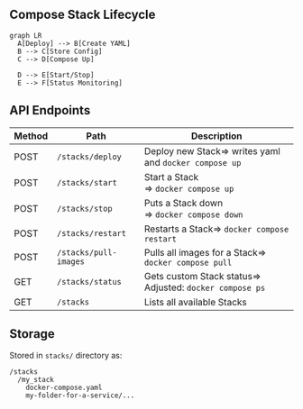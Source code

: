 ## Compose Stack Lifecycle

```mermaidjs
graph LR
  A[Deploy] --> B[Create YAML]
  B --> C[Store Config]
  C --> D[Compose Up]
  
  D --> E[Start/Stop]
  E --> F[Status Monitoring]
```

## API Endpoints

| Method | Path | Description |
|----|----|----|
| POST | `/stacks/deploy` | Deploy new Stack=> writes yaml and `docker compose up` |
| POST | `/stacks/start` | Start a Stack<br>=> `docker compose up` |
| POST | `/stacks/stop` | Puts a Stack down <br>=> `docker compose down` |
| POST | `/stacks/restart` | Restarts a Stack=> `docker compose restart` |
| POST | `/stacks/pull-images` | Pulls all images for a Stack=> `docker compose pull` |
| GET | `/stacks/status` | Gets custom Stack status=> Adjusted: `docker compose ps` |
| GET | `/stacks` | Lists all available Stacks |

## Storage

Stored in `stacks/` directory as:

```
/stacks
  /my_stack
    docker-compose.yaml
    my-folder-for-a-service/...
```